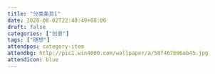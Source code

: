```yaml
---
title: "分类条目1"
date: 2020-08-02T22:40:49+08:00
draft: false
categories: ["创意"]
tags: ["随想"]
attendpos: category-item
attendbg: http://pic1.win4000.com/wallpaper/a/58f467b96eb45.jpg
attendicon: blue
---
```


